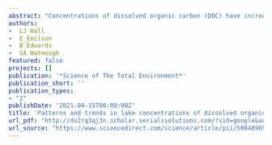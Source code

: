 ```yaml
--- 
abstract: "Concentrations of dissolved organic carbon (DOC) have increased in lakes throughout North America and Europe over the last three decades. Recovery from acid deposition and climate change have both been postulated as the primary mechanisms for the increase in DOC. To provide a clearer insight into the mechanisms responsible for increasing DOC we evaluated changes in lake and peat porewater chemistry collected in an area of approximately 33,000 km2 surrounding Sudbury, Ontario, a region undergoing dramatic recovery from acidic deposition. DOC concentrations varied considerably among the 44 lakes and over time (samples annually from 1981 to 2018), but the Sens Slope value showed a strong increase in lake DOC concentration over time, at 0.05 mg/ L y-1 (p < 0.001) that was related to increasing pH [0.03 units y-1, p < 0.001] and decreasing lake SO4 concentration [-0.24 mg/ L y-1; p < 0.001 …"
authors: 
-  LJ Hall
-  E_Emilson
-  B Edwards
-  SA Watmough
featured: false
projects: []
publication: '*Science of The Total Environment*'
publication_short: ''
publication_types:
- "2"
publishDate: '2021-04-15T00:00:00Z'
title: 'Patterns and trends in lake concentrations of dissolved organic carbon in a landscape recovering from environmental degradation and widespread acidification'
url_pdf: "http://du2rq3qj3n.scholar.serialssolutions.com/?sid=google&auinit=LJ&aulast=Hall&atitle=Patterns+and+trends+in+lake+concentrations+of+dissolved+organic+carbon+in+a+landscape+recovering+from+environmental+degradation+and+widespread+acidification&id=doi:10.1016/j.scitotenv.2020.142679&title=The+Science+of+the+total+environment&volume=765&date=2021&spage=142679&issn=0048-9697"
url_source: "https://www.sciencedirect.com/science/article/pii/S0048969720362082"
--- 
```



